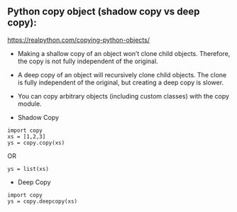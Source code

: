 ## Python copy object (shadow copy vs deep copy):
https://realpython.com/copying-python-objects/

* Making a shallow copy of an object won’t clone child objects. Therefore, the copy is not fully independent of the original.
* A deep copy of an object will recursively clone child objects. The clone is fully independent of the original, but creating a deep copy is slower.
* You can copy arbitrary objects (including custom classes) with the copy module.

* Shadow Copy
```
import copy
xs = [1,2,3]
ys = copy.copy(xs)
```
OR
```
ys = list(xs)
```

* Deep Copy
```
import copy
ys = copy.deepcopy(xs)
```
